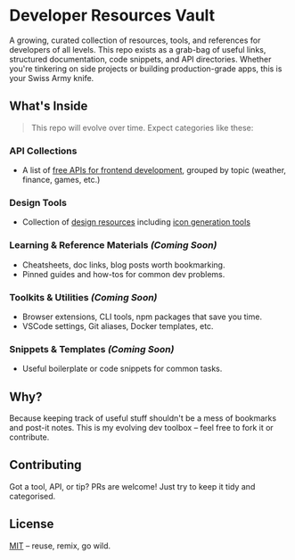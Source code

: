 # Developer Resources Vault

A growing, curated collection of resources, tools, and references for developers of all levels. This repo exists as a grab-bag of useful links, structured documentation, code snippets, and API directories. Whether you're tinkering on side projects or building production-grade apps, this is your Swiss Army knife.

## What's Inside

> This repo will evolve over time. Expect categories like these:

### API Collections
- A list of [free APIs for frontend development](./free-apis-for-frontend-development/README.md), grouped by topic (weather, finance, games, etc.)

### Design Tools
- Collection of [design resources](./design-tools/README.md) including [icon generation tools](./design-tools/icon-generation-tools.md)

### Learning & Reference Materials _(Coming Soon)_
- Cheatsheets, doc links, blog posts worth bookmarking.
- Pinned guides and how-tos for common dev problems.

### Toolkits & Utilities _(Coming Soon)_
- Browser extensions, CLI tools, npm packages that save you time.
- VSCode settings, Git aliases, Docker templates, etc.

### Snippets & Templates _(Coming Soon)_
- Useful boilerplate or code snippets for common tasks.

## Why?

Because keeping track of useful stuff shouldn't be a mess of bookmarks and post-it notes. This is my evolving dev toolbox – feel free to fork it or contribute.

## Contributing

Got a tool, API, or tip? PRs are welcome! Just try to keep it tidy and categorised.

## License

[MIT](./LICENSE) – reuse, remix, go wild.

